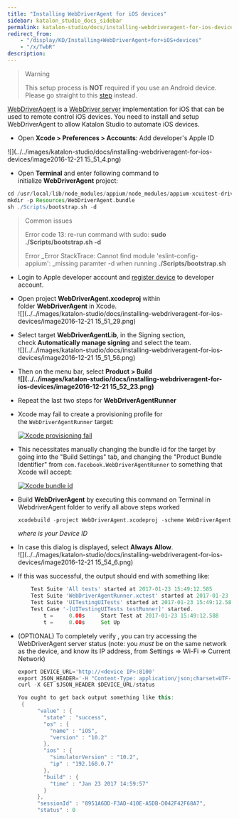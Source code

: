 ```yaml
---
title: "Installing WebDriverAgent for iOS devices" 
sidebar: katalon_studio_docs_sidebar
permalink: katalon-studio/docs/installing-webdriveragent-for-ios-devices.html 
redirect_from:
    - "/display/KD/Installing+WebDriverAgent+for+iOS+devices"
    - "/x/TwbR"
description: 
---
```

> Warning
> 
> This setup process is **NOT** required if you use an Android device. Please go straight to this [step](/pages/viewpage.action?pageId=13698548#MobileonmacOS(new)-Android) instead.

[WebDriverAgent](https://github.com/facebook/WebDriverAgent) is a [WebDriver server](https://w3c.github.io/webdriver/webdriver-spec.html) implementation for iOS that can be used to remote control iOS devices. You need to install and setup WebDriverAgent to allow Katalon Studio to automate iOS devices.

*   Open **Xcode > Preferences > Accounts**: Add developer's Apple ID 

![](../../images/katalon-studio/docs/installing-webdriveragent-for-ios-devices/image2016-12-21 15_51_4.png)

  

*   Open **Terminal** and enter following command to initialize **WebDriverAgent** project:

```groovy
cd /usr/local/lib/node_modules/appium/node_modules/appium-xcuitest-driver/WebDriverAgent
mkdir -p Resources/WebDriverAgent.bundle
sh ./Scripts/bootstrap.sh -d
```

> Common issues
> 
> Error code 13: re-run command with sudo: **sudo ./Scripts/bootstrap.sh -d**
> 
> Error _Error StackTrace: Cannot find module 'eslint-config-appium': _missing paramter -d when running **./Scripts/bootstrap.sh**

*   Login to Apple developer account and [register device](https://www.wikihow.com/Add-a-New-Device-to-Your-Apple-Developer-Portal) to developer account.  
      
    
*   Open project **WebDriverAgent.xcodeproj** within folder **WebDriverAgent** in Xcode.  
    ![](../../images/katalon-studio/docs/installing-webdriveragent-for-ios-devices/image2016-12-21 15_51_29.png)  
      
    
*   Select target **WebDriverAgentLib**, in the Signing section, check **Automatically manage signing** and select the team.  
    ![](../../images/katalon-studio/docs/installing-webdriveragent-for-ios-devices/image2016-12-21 15_51_56.png)  
      
    
*   Then on the menu bar, select **Product > Build**  
    **![](../../images/katalon-studio/docs/installing-webdriveragent-for-ios-devices/image2016-12-21 15_52_23.png)**  
    
*   Repeat the last two steps for **WebDriverAgentRunner**  
    
*   Xcode may fail to create a provisioning profile for the `WebDriverAgentRunner` target:
    
    [![Xcode provisioning fail](../../images/katalon-studio/docs/installing-webdriveragent-for-ios-devices/xcode-facebook-fail.png)](https://github.com/appium/appium/blob/master/docs/en/drivers/ios-xcuitest-img/xcode-facebook-fail.png)
    
*   This necessitates manually changing the bundle id for the target by going into the "Build Settings" tab, and changing the "Product Bundle Identifier" from `com.facebook.WebDriverAgentRunner` to something that Xcode will accept:
    
    [![Xcode bundle id](../../images/katalon-studio/docs/installing-webdriveragent-for-ios-devices/xcode-bundle-id.png)](https://github.com/appium/appium/blob/master/docs/en/drivers/ios-xcuitest-img/xcode-bundle-id.png)
    

*   Build **WebDriverAgent** by executing this command on Terminal in WebdriverAgent folder to verify all above steps worked
    
    ```groovy
    xcodebuild -project WebDriverAgent.xcodeproj -scheme WebDriverAgentRunner -destination 'id=<udid>' test
    ```
    
    _where <udid> is your Device ID_
    
*   In case this dialog is displayed, select **Always Allow**.  
    ![](../../images/katalon-studio/docs/installing-webdriveragent-for-ios-devices/image2016-12-21 15_54_6.png)  
      
    

*   If this was successful, the output should end with something like:
    
    ```groovy
        Test Suite 'All tests' started at 2017-01-23 15:49:12.585
        Test Suite 'WebDriverAgentRunner.xctest' started at 2017-01-23 15:49:12.586
        Test Suite 'UITestingUITests' started at 2017-01-23 15:49:12.587
        Test Case '-[UITestingUITests testRunner]' started.
            t =     0.00s     Start Test at 2017-01-23 15:49:12.588
            t =     0.00s     Set Up
    ```
    

*   (OPTIONAL) To completely verify , you can try accessing the WebDriverAgent server status (note: you _must_ be on the same network as the device, and know its IP address, from Settings => Wi-Fi => Current Network)  
    
    ```groovy
    export DEVICE_URL='http://<device IP>:8100'
    export JSON_HEADER='-H "Content-Type: application/json;charset=UTF-8, accept:application/json"'
    curl -X GET $JSON_HEADER $DEVICE_URL/status
    ```
    
    ```groovy
    You ought to get back output something like this:  
     {
          "value" : {
            "state" : "success",
            "os" : {
              "name" : "iOS",
              "version" : "10.2"
            },
            "ios" : {
              "simulatorVersion" : "10.2",
              "ip" : "192.168.0.7"
            },
            "build" : {
              "time" : "Jan 23 2017 14:59:57"
            }
          },
          "sessionId" : "8951A6DD-F3AD-410E-A5DB-D042F42F68A7",
          "status" : 0
    ```